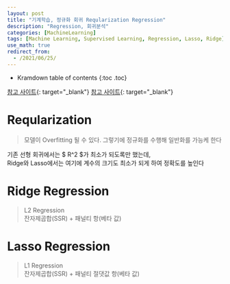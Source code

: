 ```yaml
---
layout: post
title: "기계학습, 정규화 회귀 Reqularization Regression"
description: "Regression, 회귀분석"
categories: [MachineLearning]
tags: [Machine Learning, Supervised Learning, Regression, Lasso, Ridge]
use_math: true
redirect_from:
  - /2021/06/25/
---
```


* Kramdown table of contents
{:toc .toc}

[참고 사이트](https://rk1993.tistory.com/entry/Ridge-regression%EC%99%80-Lasso-regression-%EC%89%BD%EA%B2%8C-%EC%9D%B4%ED%95%B4%ED%95%98%EA%B8%B0){: target="_blank"}
[참고 사이트](https://modern-manual.tistory.com/21){: target="_blank"}


# Reqularization
> 모델이 Overfitting 될 수 있다. 그렇기에 정규화를 수행해 일반화를 가능케 한다

기존 선형 회귀에서는 $ R^2 $가 최소가 되도록만 했는데,     
Ridge와 Lasso에서는 여기에 계수의 크기도 최소가 되게 하여 정확도를 높인다      


# Ridge Regression    
> L2 Regression    
> 잔자제곱합(SSR) + 패널티 항(베타 값)    


# Lasso Regression    
> L1 Regression    
> 잔자제곱합(SSR) + 패널티 절댓값 항(베타 값)    


